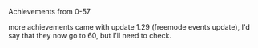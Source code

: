 Achievements from 0-57


more achievements came with update 1.29 (freemode events update), I'd say that they now go to 60, but I'll need to check.